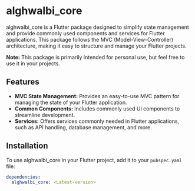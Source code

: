 # alghwalbi_core

alghwalbi_core is a Flutter package designed to simplify state management and provide commonly used components and services for Flutter applications. This package follows the MVC (Model-View-Controller) architecture, making it easy to structure and manage your Flutter projects.

**Note:** This package is primarily intended for personal use, but feel free to use it in your projects.

## Features

- **MVC State Management:** Provides an easy-to-use MVC pattern for managing the state of your Flutter application.
- **Common Components:** Includes commonly used UI components to streamline development.
- **Services:** Offers services commonly needed in Flutter applications, such as API handling, database management, and more.

## Installation

To use alghwalbi_core in your Flutter project, add it to your `pubspec.yaml` file:

```yaml
dependencies:
  alghwalbi_core: <Latest-version>